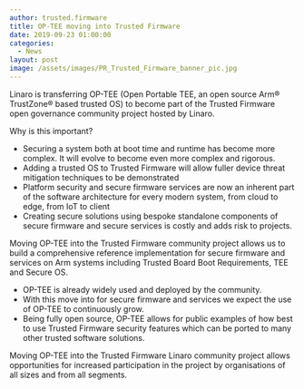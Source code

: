 ```yaml
---
author: trusted.firmware
title: OP-TEE moving into Trusted Firmware
date: 2019-09-23 01:00:00
categories:
  - News
layout: post
image: /assets/images/PR_Trusted_Firmware_banner_pic.jpg
---
```

Linaro is transferring OP-TEE (Open Portable TEE, an open source Arm® TrustZone® based trusted OS) to become part of the Trusted Firmware open governance community project hosted by Linaro.

Why is this important?

- Securing a system both at boot time and runtime has become more complex. It will evolve to become even more complex and rigorous. 
- Adding a trusted OS to Trusted Firmware will allow fuller device threat mitigation techniques to be demonstrated
- Platform security and secure firmware services are now an inherent part of the software architecture for every modern system, from cloud to edge, from IoT to client
- Creating secure solutions using bespoke standalone components of secure firmware and secure services is costly and adds risk to projects.

Moving OP-TEE into the Trusted Firmware community project allows us to build a comprehensive reference implementation for secure firmware and services on Arm systems including Trusted Board Boot Requirements, TEE and Secure OS.

- OP-TEE is already widely used and deployed by the community.
- With this move into for secure firmware and services we expect the use of OP-TEE to continuously grow.
- Being fully open source, OP-TEE allows for public examples of how best to use Trusted Firmware security features which can be ported to many other trusted software solutions.

Moving OP-TEE into the Trusted Firmware Linaro community project allows opportunities for increased participation in the project by organisations of all sizes and from all segments.
